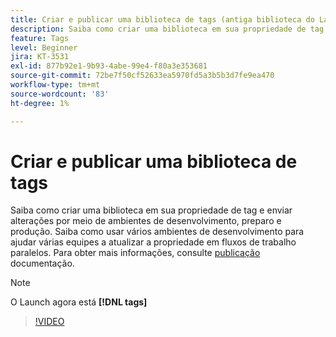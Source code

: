 ```yaml
---
title: Criar e publicar uma biblioteca de tags (antiga biblioteca do Launch)
description: Saiba como criar uma biblioteca em sua propriedade de tag e enviar alterações por meio de ambientes de desenvolvimento, preparo e produção.
feature: Tags
level: Beginner
jira: KT-3531
exl-id: 877b92e1-9b93-4abe-99e4-f80a3e353681
source-git-commit: 72be7f50cf52633ea5970fd5a3b5b3d7fe9ea470
workflow-type: tm+mt
source-wordcount: '83'
ht-degree: 1%

---
```


# Criar e publicar uma biblioteca de tags

Saiba como criar uma biblioteca em sua propriedade de tag e enviar alterações por meio de ambientes de desenvolvimento, preparo e produção. Saiba como usar vários ambientes de desenvolvimento para ajudar várias equipes a atualizar a propriedade em fluxos de trabalho paralelos. Para obter mais informações, consulte [publicação](https://experienceleague.adobe.com/docs/experience-platform/tags/publish/overview.html?lang=pt-BR) documentação.

>[!NOTE]
>
> O Launch agora está **[!DNL tags]**

>[!VIDEO](https://video.tv.adobe.com/v/28731/?learn=on)
